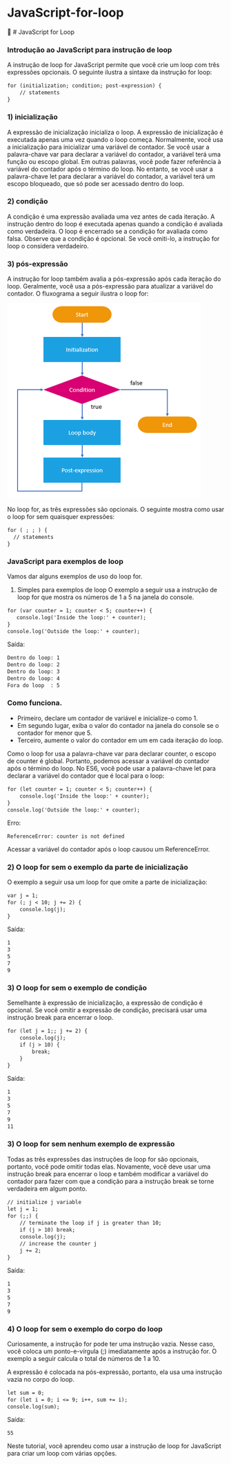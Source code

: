 # JavaScript-for-loop
:star2: # JavaScript for Loop

### Introdução ao JavaScript para instrução de loop

A instrução de loop for JavaScript permite que você crie um loop com três expressões opcionais. O seguinte ilustra a sintaxe da instrução for loop:

```
for (initialization; condition; post-expression) {
    // statements
}
```

### 1) inicialização
A expressão de inicialização inicializa o loop. A expressão de inicialização é executada apenas uma vez quando o loop começa. Normalmente, você usa a inicialização para inicializar uma variável de contador. Se você usar a palavra-chave var para declarar a variável do contador, a variável terá uma função ou escopo global. Em outras palavras, você pode fazer referência à variável do contador após o término do loop. No entanto, se você usar a palavra-chave let para declarar a variável do contador, a variável terá um escopo bloqueado, que só pode ser acessado dentro do loop.

### 2) condição
A condição é uma expressão avaliada uma vez antes de cada iteração. A instrução dentro do loop é executada apenas quando a condição é avaliada como verdadeira. O loop é encerrado se a condição for avaliada como falsa. Observe que a condição é opcional. Se você omiti-lo, a instrução for loop o considera verdadeiro.

### 3) pós-expressão
A instrução for loop também avalia a pós-expressão após cada iteração do loop. Geralmente, você usa a pós-expressão para atualizar a variável do contador. O fluxograma a seguir ilustra o loop for:

<img src="https://github.com/isaccanedo/JavaScript-for-loop/blob/main/JavaScript-for-Loop.png">
    
 No loop for, as três expressões são opcionais. O seguinte mostra como usar o loop for sem quaisquer expressões:
 
 ```
 for ( ; ; ) {
   // statements
}
 ```
 
### JavaScript para exemplos de loop

Vamos dar alguns exemplos de uso do loop for.

1) Simples para exemplos de loop
O exemplo a seguir usa a instrução de loop for que mostra os números de 1 a 5 na janela do console.
 
 ```
 for (var counter = 1; counter < 5; counter++) {
    console.log('Inside the loop:' + counter);
}
console.log('Outside the loop:' + counter);
 ```
 
 Saída:
 
 ```
Dentro do loop: 1
Dentro do loop: 2
Dentro do loop: 3
Dentro do loop: 4
Fora do loop  : 5
 ```
 
 ### Como funciona.

- Primeiro, declare um contador de variável e inicialize-o como 1.
- Em segundo lugar, exiba o valor do contador na janela do console se o contador for menor que 5.
- Terceiro, aumente o valor do contador em um em cada iteração do loop.

Como o loop for usa a palavra-chave var para declarar counter, o escopo de counter é global. Portanto, podemos acessar a variável do contador após o término do loop. No ES6, você pode usar a palavra-chave let para declarar a variável do contador que é local para o loop:

```
for (let counter = 1; counter < 5; counter++) {
    console.log('Inside the loop:' + counter);
}
console.log('Outside the loop:' + counter);
```
Erro:

```
ReferenceError: counter is not defined
```

Acessar a variável do contador após o loop causou um ReferenceError.

### 2) O loop for sem o exemplo da parte de inicialização
O exemplo a seguir usa um loop for que omite a parte de inicialização:

```
var j = 1;
for (; j < 10; j += 2) {
    console.log(j);
}
```
Saída:

```
1
3
5
7
9
```

### 3) O loop for sem o exemplo de condição
Semelhante à expressão de inicialização, a expressão de condição é opcional. Se você omitir a expressão de condição, precisará usar uma instrução break para encerrar o loop.

```
for (let j = 1;; j += 2) {
    console.log(j);
    if (j > 10) {
        break;
    }
}
```
Saída:

```
1
3
5
7
9
11
```
### 3) O loop for sem nenhum exemplo de expressão
Todas as três expressões das instruções de loop for são opcionais, portanto, você pode omitir todas elas. Novamente, você deve usar uma instrução break para encerrar o loop e também modificar a variável do contador para fazer com que a condição para a instrução break se torne verdadeira em algum ponto.

```
// initialize j variable
let j = 1;
for (;;) {
    // terminate the loop if j is greater than 10;
    if (j > 10) break;
    console.log(j);
    // increase the counter j
    j += 2;
}
```
Saída:

```
1
3
5
7
9
```
### 4) O loop for sem o exemplo do corpo do loop
Curiosamente, a instrução for pode ter uma instrução vazia. Nesse caso, você coloca um ponto-e-vírgula (;) imediatamente após a instrução for. O exemplo a seguir calcula o total de números de 1 a 10.

A expressão é colocada na pós-expressão, portanto, ela usa uma instrução vazia no corpo do loop.

```
let sum = 0;
for (let i = 0; i <= 9; i++, sum += i);
console.log(sum);
```
Saída:

```
55
```

Neste tutorial, você aprendeu como usar a instrução de loop for JavaScript para criar um loop com várias opções.

